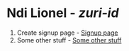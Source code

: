 # Ndi Lionel - _zuri-id_
1. Create signup page - [Signup page](https://github.com/zuri-training/auth-wiki-team7/tree/main/frontend/signup)
2. Some other stuff - [Some other stuff](http://www.someotherstuff.com)
